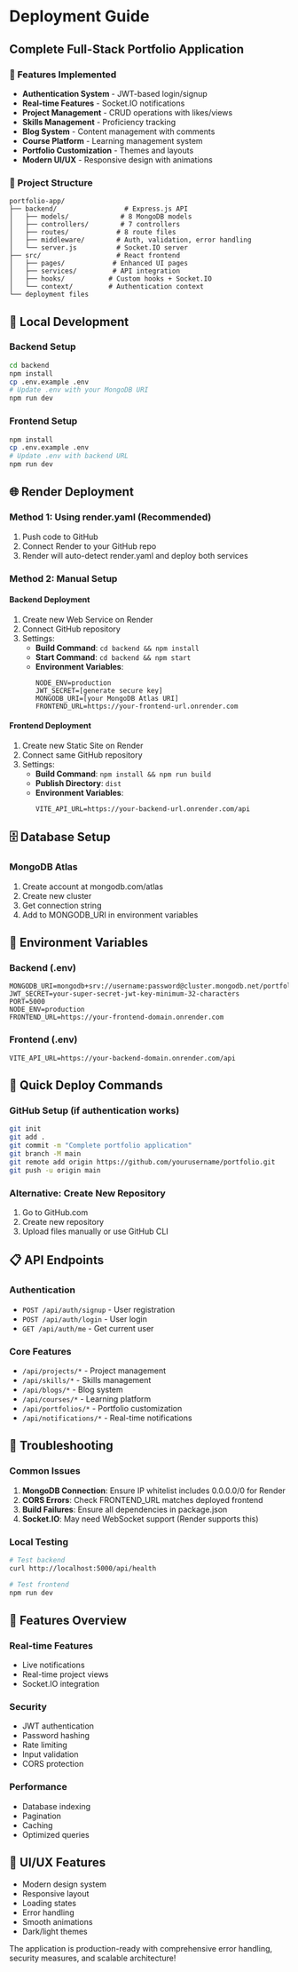 # Deployment Guide

## Complete Full-Stack Portfolio Application

### 🚀 Features Implemented
- **Authentication System** - JWT-based login/signup
- **Real-time Features** - Socket.IO notifications
- **Project Management** - CRUD operations with likes/views
- **Skills Management** - Proficiency tracking
- **Blog System** - Content management with comments
- **Course Platform** - Learning management system
- **Portfolio Customization** - Themes and layouts
- **Modern UI/UX** - Responsive design with animations

### 📁 Project Structure
```
portfolio-app/
├── backend/                 # Express.js API
│   ├── models/             # 8 MongoDB models
│   ├── controllers/        # 7 controllers
│   ├── routes/            # 8 route files
│   ├── middleware/        # Auth, validation, error handling
│   └── server.js          # Socket.IO server
├── src/                   # React frontend
│   ├── pages/            # Enhanced UI pages
│   ├── services/         # API integration
│   ├── hooks/           # Custom hooks + Socket.IO
│   └── context/         # Authentication context
└── deployment files
```

## 🔧 Local Development

### Backend Setup
```bash
cd backend
npm install
cp .env.example .env
# Update .env with your MongoDB URI
npm run dev
```

### Frontend Setup
```bash
npm install
cp .env.example .env
# Update .env with backend URL
npm run dev
```

## 🌐 Render Deployment

### Method 1: Using render.yaml (Recommended)
1. Push code to GitHub
2. Connect Render to your GitHub repo
3. Render will auto-detect render.yaml and deploy both services

### Method 2: Manual Setup

#### Backend Deployment
1. Create new Web Service on Render
2. Connect GitHub repository
3. Settings:
   - **Build Command**: `cd backend && npm install`
   - **Start Command**: `cd backend && npm start`
   - **Environment Variables**:
     ```
     NODE_ENV=production
     JWT_SECRET=[generate secure key]
     MONGODB_URI=[your MongoDB Atlas URI]
     FRONTEND_URL=https://your-frontend-url.onrender.com
     ```

#### Frontend Deployment
1. Create new Static Site on Render
2. Connect same GitHub repository
3. Settings:
   - **Build Command**: `npm install && npm run build`
   - **Publish Directory**: `dist`
   - **Environment Variables**:
     ```
     VITE_API_URL=https://your-backend-url.onrender.com/api
     ```

## 🗄️ Database Setup

### MongoDB Atlas
1. Create account at mongodb.com/atlas
2. Create new cluster
3. Get connection string
4. Add to MONGODB_URI in environment variables

## 🔐 Environment Variables

### Backend (.env)
```env
MONGODB_URI=mongodb+srv://username:password@cluster.mongodb.net/portfolio
JWT_SECRET=your-super-secret-jwt-key-minimum-32-characters
PORT=5000
NODE_ENV=production
FRONTEND_URL=https://your-frontend-domain.onrender.com
```

### Frontend (.env)
```env
VITE_API_URL=https://your-backend-domain.onrender.com/api
```

## 🚀 Quick Deploy Commands

### GitHub Setup (if authentication works)
```bash
git init
git add .
git commit -m "Complete portfolio application"
git branch -M main
git remote add origin https://github.com/yourusername/portfolio.git
git push -u origin main
```

### Alternative: Create New Repository
1. Go to GitHub.com
2. Create new repository
3. Upload files manually or use GitHub CLI

## 📋 API Endpoints

### Authentication
- `POST /api/auth/signup` - User registration
- `POST /api/auth/login` - User login
- `GET /api/auth/me` - Get current user

### Core Features
- `/api/projects/*` - Project management
- `/api/skills/*` - Skills management
- `/api/blogs/*` - Blog system
- `/api/courses/*` - Learning platform
- `/api/portfolios/*` - Portfolio customization
- `/api/notifications/*` - Real-time notifications

## 🔧 Troubleshooting

### Common Issues
1. **MongoDB Connection**: Ensure IP whitelist includes 0.0.0.0/0 for Render
2. **CORS Errors**: Check FRONTEND_URL matches deployed frontend
3. **Build Failures**: Ensure all dependencies in package.json
4. **Socket.IO**: May need WebSocket support (Render supports this)

### Local Testing
```bash
# Test backend
curl http://localhost:5000/api/health

# Test frontend
npm run dev
```

## 📱 Features Overview

### Real-time Features
- Live notifications
- Real-time project views
- Socket.IO integration

### Security
- JWT authentication
- Password hashing
- Rate limiting
- Input validation
- CORS protection

### Performance
- Database indexing
- Pagination
- Caching
- Optimized queries

## 🎨 UI/UX Features
- Modern design system
- Responsive layout
- Loading states
- Error handling
- Smooth animations
- Dark/light themes

The application is production-ready with comprehensive error handling, security measures, and scalable architecture!
